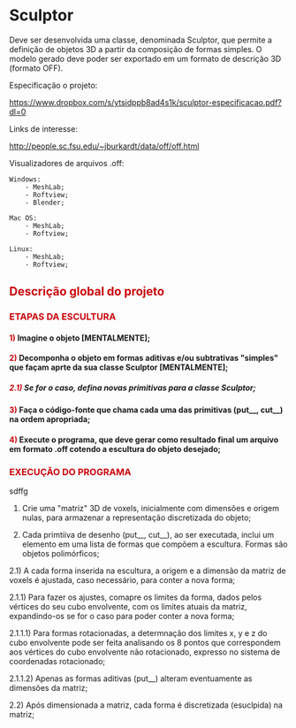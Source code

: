 # Sculptor
Deve ser desenvolvida uma classe, denominada Sculptor, que permite a definição de objetos 3D a partir da composição de formas simples. O modelo gerado deve poder ser exportado em um formato de descrição 3D (formato OFF). 

Especificação o projeto:

   https://www.dropbox.com/s/ytsidppb8ad4s1k/sculptor-especificacao.pdf?dl=0
   
   
Links de interesse:

   http://people.sc.fsu.edu/~jburkardt/data/off/off.html


Visualizadores de arquivos .off:
    
    Windows:
        - MeshLab;
        - Roftview;
        - Blender;
    
    Mac OS:
        - MeshLab;
        - Roftview;
    
    Linux:
        - MeshLab;
        - Roftview;
        

<h2>
    <font color="#c9040a"> Descrição global do projeto </font>
</h2>

<h3>
    <font color="#c9040a"> ETAPAS DA ESCULTURA </font>
</h3>


<h4>
    <font color="#c9040a"> 1) </font>
 Imagine o objeto [MENTALMENTE];
</h4>
<h4>
    <font color="#c9040a"> 2) </font>
 Decomponha o objeto em formas aditivas e/ou subtrativas "simples" que façam aprte da sua classe Sculptor [MENTALMENTE];
</h4>
<h5>
    <font color="#c9040a"> 2.1) </font>
 Se for o caso, defina novas primitivas para a classe Sculptor;
</h5>
<h4>
    <font color="#c9040a"> 3) </font>
 Faça o código-fonte que chama cada uma das primitivas (put__, cut__) na ordem apropriada;
</h4>
<h4>
    <font color="#c9040a"> 4) </font>
 Execute o programa, que deve gerar como resultado final um arquivo em formato .off cotendo a escultura do objeto desejado;
</h4>

<h3>
    <font color="#c9040a"> EXECUÇÃO DO PROGRAMA </font>
</h3>
<t> sdffg
   </t>

1) Crie uma "matriz" 3D de voxels, inicialmente com dimensões e origem nulas, para armazenar a representação discretizada do objeto;

2) Cada primtiiva de desenho (put__, cut__), ao ser executada, inclui um elemento em uma lista de formas que compõem a escultura. Formas são objetos polimórficos;

2.1) A cada forma inserida na escultura, a origem e a dimensão da matriz de voxels é ajustada, caso necessário, para conter a nova forma;

2.1.1) Para fazer os ajustes, comapre os limites da forma, dados pelos vértices do seu cubo envolvente, com os limites atuais da matriz, expandindo-os se for o caso para poder conter a nova forma;

2.1.1.1) Para formas rotacionadas, a determnação dos limites x, y e z do cubo envolvente pode ser feita analisando os 8 pontos que correspondem aos vértices do cubo envolvente não rotacionado, expresso no sistema de coordenadas rotacionado;

2.1.1.2) Apenas as formas aditivas (put__) alteram eventuamente as dimensões da matriz;

2.2) Após dimensionada a matriz, cada forma é discretizada (esuclpida) na matriz;
